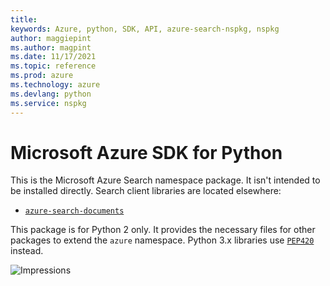 ```yaml
---
title: 
keywords: Azure, python, SDK, API, azure-search-nspkg, nspkg
author: maggiepint
ms.author: magpint
ms.date: 11/17/2021
ms.topic: reference
ms.prod: azure
ms.technology: azure
ms.devlang: python
ms.service: nspkg
---
```


# Microsoft Azure SDK for Python

This is the Microsoft Azure Search namespace package. It isn't intended to
be installed directly. Search client libraries are located elsewhere:
- [`azure-search-documents`](https://pypi.org/project/azure-search-documents)

This package is for Python 2 only. It provides the necessary files for other
packages to extend the `azure` namespace. Python 3.x libraries use
[`PEP420`](https://www.python.org/dev/peps/pep-0420/) instead.

![Impressions](https://azure-sdk-impressions.azurewebsites.net/api/impressions/azure-sdk-for-python%2Fsdk%search%2Fazure-search-nspkg%2FFREADME.png)

